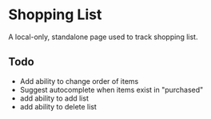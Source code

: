 # Shopping List #
A local-only, standalone page used to track shopping list.

## Todo ##
* Add ability to change order of items
* Suggest autocomplete when items exist in "purchased"
* add ability to add list
* add ability to delete list
